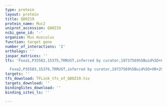 ```yaml
---
type: protein
layout: protein
title: Q80Z19
protein_name: Muc2
uniprot_accession: Q80Z19
ncbi_gene_id: '-'
organism: Mus musculus
function: target gene
number_of_interactions: '2'
orthologs: ''
jaspar_matrices: ''
tfs: 'Foxa1,P35582,15375,TRRUST,inferred by curator,19737569%5Buid%5D+OR+29087512%5Buid%5D,Yes

  Foxa2,P35583,15376,TRRUST,inferred by curator,19737569%5Buid%5D+OR+29087512%5Buid%5D,Yes'
targets: ''
tfs_download: TFLink_tfs_of_Q80Z19.tsv
targets_download: ''
bindingSites_download: ''
binding_sites_ls: ''

---
```

